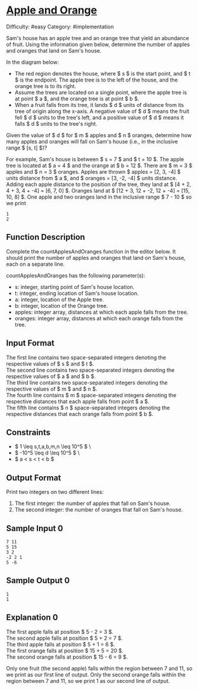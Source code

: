 # [Apple and Orange](https://www.hackerrank.com/challenges/apple-and-orange)

Difficulty: #easy
Category: #implementation

Sam's house has an apple tree and an orange tree that yield an abundance
of fruit. Using the information given below, determine the number of apples
and oranges that land on Sam's house.

In the diagram below:

- The red region denotes the house, where $ s $ is the start point, and $ t $ is
  the endpoint. The apple tree is to the left of the house, and the orange
  tree is to its right.
- Assume the trees are located on a single point, where the apple tree is at
  point $ a $, and the orange tree is at point $ b $.
- When a fruit falls from its tree, it lands $ d $ units of distance from its
  tree of origin along the x-axis. A negative value of $ d $ means the fruit
  fell $ d $ units to the tree's left, and a positive value of $ d $ means it falls
  $ d $ units to the tree's right.

Given the value of $ d $ for $ m $ apples and $ n $ oranges, determine how many apples
and oranges will fall on Sam's house (i.e., in the inclusive range $ [s, t] $)?

For example, Sam's house is between $ s = 7 $ and $ t = 10 $. The apple tree is
located at $ a = 4 $ and the orange at $ b = 12 $. There are $ m = 3 $ apples
and $ n = 3 $
oranges. Apples are thrown $ apples = [2, 3, -4] $ units distance from $ a $, and
$ oranges = [3, -2, -4] $ units distance. Adding each apple distance to the
position of the tree, they land at $ [4 + 2, 4 + 3, 4 + -4] = [6, 7, 0] $.
Oranges land at $ [12 + 3, 12 + -2, 12 + -4] = [15, 10, 8] $. One apple and two
oranges land in the inclusive range $ 7 - 10 $ so we print

```text
1
2
```

## Function Description

Complete the countApplesAndOranges function in the editor below.
It should print the number of apples and oranges that land on Sam's house,
each on a separate line.

countApplesAndOranges has the following parameter(s):

- s: integer, starting point of Sam's house location.
- t: integer, ending location of Sam's house location.
- a: integer, location of the Apple tree.
- b: integer, location of the Orange tree.
- apples: integer array, distances at which each apple falls from the tree.
- oranges: integer array, distances at which each orange falls from the tree.

## Input Format

The first line contains two space-separated integers denoting the respective
values of $ s $ and $ t $. \
The second line contains two space-separated integers denoting the
respective values of $ a $ and $ b $. \
The third line contains two space-separated integers denoting the
respective values of $ m $ and $ n $. \
The fourth line contains $ m $ space-separated integers denoting the respective
distances that each apple falls from point $ a $. \
The fifth line contains $ n $ space-separated integers denoting the respective
distances that each orange falls from point $ b $.

## Constraints

- $ 1 \leq s,t,a,b,m,n \leq 10^5 $ \
- $ -10^5 \leq d \leq 10^5 $ \
- $ a < s < t < b $

## Output Format

Print two integers on two different lines:

1. The first integer: the number of apples that fall on Sam's house.
2. The second integer: the number of oranges that fall on Sam's house.

## Sample Input 0

```text
7 11
5 15
3 2
-2 2 1
5 -6
```

## Sample Output 0

```text
1
1
```

## Explanation 0

The first apple falls at position $ 5 - 2 = 3 $. \
The second apple falls at position $ 5 + 2 = 7 $. \
The third apple falls at position $ 5 + 1 = 6 $. \
The first orange falls at position $ 15 + 5 = 20 $. \
The second orange falls at position $ 15 - 6 = 9 $.

Only one fruit (the second apple) falls within the region between 7 and 11,
so we print  as our first line of output.
Only the second orange falls within the region between 7 and 11, so we print
1 as our second line of output.
